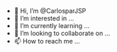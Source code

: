 - 👋 Hi, I’m @CarlosparJSP
- 👀 I’m interested in ...
- 🌱 I’m currently learning ...
- 💞️ I’m looking to collaborate on ...
- 📫 How to reach me ...

<!---
CarlosparJSP/CarlosparJSP is a ✨ special ✨ repository because its `README.md` (this file) appears on your GitHub profile.
You can click the Preview link to take a look at your changes.
--->
